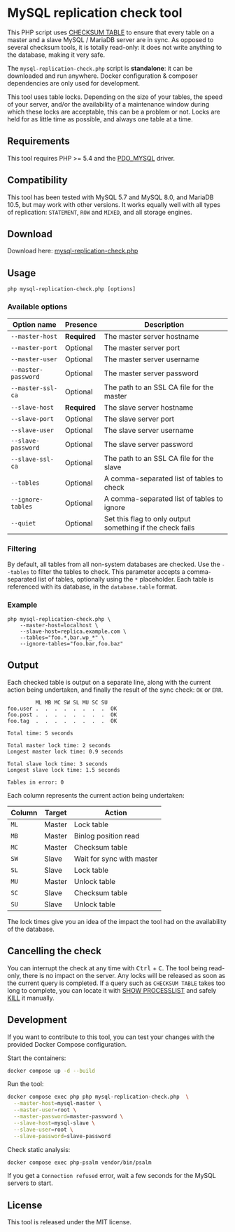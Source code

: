 # MySQL replication check tool

This PHP script uses [CHECKSUM TABLE](http://dev.mysql.com/doc/en/checksum-table.html) to ensure that every table on a master and a slave MySQL / MariaDB server are in sync.
As opposed to several checksum tools, it is totally read-only: it does not write anything to the database, making it very safe.

The `mysql-replication-check.php` script is **standalone**: it can be downloaded and run anywhere.
Docker configuration & composer dependencies are only used for development.

This tool uses table locks. Depending on the size of your tables, the speed of your server, and/or the availability of a maintenance window during which these locks are acceptable, this can be a problem or not.
Locks are held for as little time as possible, and always one table at a time.

## Requirements

This tool requires PHP >= 5.4 and the [PDO_MYSQL](http://php.net/manual/en/ref.pdo-mysql.php) driver.

## Compatibility

This tool has been tested with MySQL 5.7 and MySQL 8.0, and MariaDB 10.5, but may work with other versions.
It works equally well with all types of replication: `STATEMENT`, `ROW` and `MIXED`, and all storage engines.

## Download

Download here: [mysql-replication-check.php](https://raw.githubusercontent.com/BenMorel/mysql-replication-check/master/mysql-replication-check.php)

## Usage

    php mysql-replication-check.php [options]

### Available options

| Option name         | Presence     | Description                                               |
| ------------------- | ------------ |-----------------------------------------------------------|
| `--master-host`     | **Required** | The master server hostname                                |
| `--master-port`     | Optional     | The master server port                                    |
| `--master-user`     | Optional     | The master server username                                |
| `--master-password` | Optional     | The master server password                                |
| `--master-ssl-ca`   | Optional     | The path to an SSL CA file for the master                 |
| `--slave-host`      | **Required** | The slave server hostname                                 |
| `--slave-port`      | Optional     | The slave server port                                     |
| `--slave-user`      | Optional     | The slave server username                                 |
| `--slave-password`  | Optional     | The slave server password                                 |
| `--slave-ssl-ca`    | Optional     | The path to an SSL CA file for the slave                  |
| `--tables`          | Optional     | A comma-separated list of tables to check                 |
| `--ignore-tables`   | Optional     | A comma-separated list of tables to ignore                |
| `--quiet`           | Optional     | Set this flag to only output something if the check fails |

### Filtering

By default, all tables from all non-system databases are checked.
Use the `--tables` to filter the tables to check. This parameter accepts a comma-separated list of tables,
optionally using the `*` placeholder. Each table is referenced with its database, in the `database.table` format.

### Example

    php mysql-replication-check.php \
        --master-host=localhost \
        --slave-host=replica.example.com \
        --tables="foo.*,bar.wp_*" \
        --ignore-tables="foo.bar,foo.baz"

## Output

Each checked table is output on a separate line, along with the current action being undertaken,
and finally the result of the sync check: `OK` or `ERR`.

             ML MB MC SW SL MU SC SU
    foo.user .  .  .  .  .  .  .  .  OK
    foo.post .  .  .  .  .  .  .  .  OK
    foo.tag  .  .  .  .  .  .  .  .  OK
    
    Total time: 5 seconds
    
    Total master lock time: 2 seconds
    Longest master lock time: 0.9 seconds
    
    Total slave lock time: 3 seconds
    Longest slave lock time: 1.5 seconds
    
    Tables in error: 0

Each column represents the current action being undertaken:

| Column | Target | Action                    |
| ----   | ------ | ------------------------- |
| `ML`   | Master | Lock table                |
| `MB`   | Master | Binlog position read      |
| `MC`   | Master | Checksum table            |
| `SW`   | Slave  | Wait for sync with master |
| `SL`   | Slave  | Lock table                |
| `MU`   | Master | Unlock table              |
| `SC`   | Slave  | Checksum table            |
| `SU`   | Slave  | Unlock table              |

The lock times give you an idea of the impact the tool had on the availability of the database.

## Cancelling the check

You can interrupt the check at any time with <kbd>Ctrl</kbd> + <kbd>C</kbd>.
The tool being read-only, there is no impact on the server.
Any locks will be released as soon as the current query is completed.
If a query such as `CHECKSUM TABLE` takes too long to complete, you can locate it with [SHOW PROCESSLIST](http://dev.mysql.com/doc/en/show-processlist.html) and safely [KILL](http://dev.mysql.com/doc/en/kill.html) it manually.

## Development

If you want to contribute to this tool, you can test your changes with the provided Docker Compose configuration.

Start the containers:

```bash
docker compose up -d --build
```

Run the tool:

```bash
docker compose exec php php mysql-replication-check.php  \
  --master-host=mysql-master \
  --master-user=root \
  --master-password=master-password \
  --slave-host=mysql-slave \
  --slave-user=root \
  --slave-password=slave-password
```

Check static analysis:

```bash
docker compose exec php-psalm vendor/bin/psalm
```

If you get a `Connection refused` error, wait a few seconds for the MySQL servers to start.

## License

This tool is released under the MIT license.
